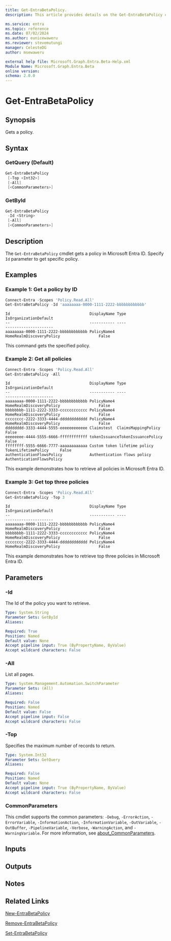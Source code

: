 ```yaml
---
title: Get-EntraBetaPolicy.
description: This article provides details on the Get-EntraBetaPolicy command.

ms.service: entra
ms.topic: reference
ms.date: 07/02/2024
ms.author: eunicewaweru
ms.reviewer: stevemutungi
manager: CelesteDG
author: msewaweru

external help file: Microsoft.Graph.Entra.Beta-Help.xml
Module Name: Microsoft.Graph.Entra.Beta
online version:
schema: 2.0.0
---
```


# Get-EntraBetaPolicy

## Synopsis

Gets a policy.

## Syntax

### GetQuery (Default)

```powershell
Get-EntraBetaPolicy 
 [-Top <Int32>] 
 [-All] 
 [<CommonParameters>]
```

### GetById

```powershell
Get-EntraBetaPolicy 
 -Id <String> 
 [-All] 
 [<CommonParameters>]
```

## Description

The `Get-EntraBetaPolicy` cmdlet gets a policy in Microsoft Entra ID. Specify `Id` parameter to get specific policy.

## Examples

### Example 1: Get a policy by ID

```powershell
Connect-Entra -Scopes 'Policy.Read.All'
Get-EntraBetaPolicy -Id 'aaaaaaaa-0000-1111-2222-bbbbbbbbbbbb'
```

```Output
Id                                   DisplayName Type                     IsOrganizationDefault
--                                   ----------- ----                     ---------------------
aaaaaaaa-0000-1111-2222-bbbbbbbbbbbb PolicyName4 HomeRealmDiscoveryPolicy                 False
```

This command gets the specified policy.

### Example 2: Get all policies

```powershell
Connect-Entra -Scopes 'Policy.Read.All'
Get-EntraBetaPolicy -All
```

```Output
Id                                   DisplayName Type                     IsOrganizationDefault
--                                   ----------- ----                     ---------------------
aaaaaaaa-0000-1111-2222-bbbbbbbbbbbb PolicyName4 HomeRealmDiscoveryPolicy                 False
bbbbbbbb-1111-2222-3333-cccccccccccc PolicyName4 HomeRealmDiscoveryPolicy                 False
cccccccc-2222-3333-4444-dddddddddddd PolicyName4 HomeRealmDiscoveryPolicy                 False
dddddddd-3333-4444-5555-eeeeeeeeeeee Claimstest  ClaimsMappingPolicy                      False
eeeeeeee-4444-5555-6666-ffffffffffff tokenIssuanceTokenIssuancePolicy                     False
ffffffff-5555-6666-7777-aaaaaaaaaaaa Custom token lifetime policy TokenLifetimePolicy     False
authenticationFlowsPolicy            Authentication flows policy  AuthenticationFlowsPolicy
```

This example demonstrates how to retrieve all policies in Microsoft Entra ID.

### Example 3: Get top three policies

```powershell
Connect-Entra -Scopes 'Policy.Read.All'
Get-EntraBetaPolicy -Top 3
```

```Output
Id                                   DisplayName Type                     IsOrganizationDefault
--                                   ----------- ----                     ---------------------
aaaaaaaa-0000-1111-2222-bbbbbbbbbbbb PolicyName4 HomeRealmDiscoveryPolicy                 False
bbbbbbbb-1111-2222-3333-cccccccccccc PolicyName4 HomeRealmDiscoveryPolicy                 False
cccccccc-2222-3333-4444-dddddddddddd PolicyName4 HomeRealmDiscoveryPolicy                 False
```

This example demonstrates how to retrieve top three policies in Microsoft Entra ID.

## Parameters

### -Id

The Id of the policy you want to retrieve.

```yaml
Type: System.String
Parameter Sets: GetById
Aliases:

Required: True
Position: Named
Default value: None
Accept pipeline input: True (ByPropertyName, ByValue)
Accept wildcard characters: False
```

### -All

List all pages.

```yaml
Type: System.Management.Automation.SwitchParameter
Parameter Sets: (All)
Aliases:

Required: False
Position: Named
Default value: False
Accept pipeline input: False
Accept wildcard characters: False
```

### -Top

Specifies the maximum number of records to return.

```yaml
Type: System.Int32
Parameter Sets: GetQuery
Aliases:

Required: False
Position: Named
Default value: None
Accept pipeline input: True (ByPropertyName, ByValue)
Accept wildcard characters: False
```

### CommonParameters

This cmdlet supports the common parameters: `-Debug`, `-ErrorAction`, `-ErrorVariable`, `-InformationAction`, `-InformationVariable`, `-OutVariable`, `-OutBuffer`, `-PipelineVariable`, `-Verbose`, `-WarningAction`, and `-WarningVariable`. For more information, see [about_CommonParameters](https://go.microsoft.com/fwlink/?LinkID=113216).

## Inputs

## Outputs

## Notes

## Related Links

[New-EntraBetaPolicy](New-EntraBetaPolicy.md)

[Remove-EntraBetaPolicy](Remove-EntraBetaPolicy.md)

[Set-EntraBetaPolicy](Set-EntraBetaPolicy.md)
